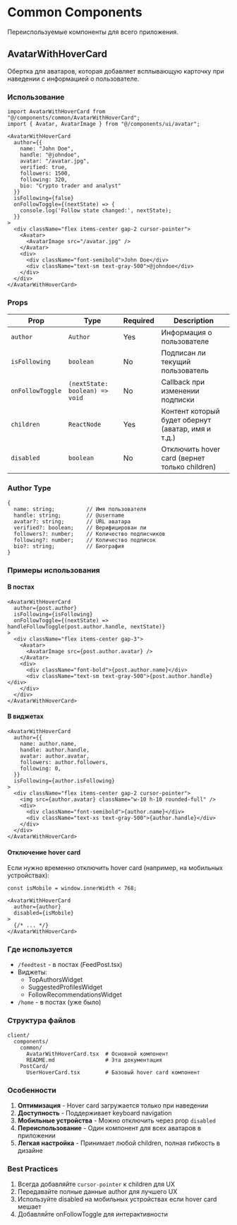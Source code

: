# Common Components

Переиспользуемые компоненты для всего приложения.

## AvatarWithHoverCard

Обертка для аватаров, которая добавляет всплывающую карточку при наведении с информацией о пользователе.

### Использование

```tsx
import AvatarWithHoverCard from "@/components/common/AvatarWithHoverCard";
import { Avatar, AvatarImage } from "@/components/ui/avatar";

<AvatarWithHoverCard
  author={{
    name: "John Doe",
    handle: "@johndoe",
    avatar: "/avatar.jpg",
    verified: true,
    followers: 1500,
    following: 320,
    bio: "Crypto trader and analyst"
  }}
  isFollowing={false}
  onFollowToggle={(nextState) => {
    console.log('Follow state changed:', nextState);
  }}
>
  <div className="flex items-center gap-2 cursor-pointer">
    <Avatar>
      <AvatarImage src="/avatar.jpg" />
    </Avatar>
    <div>
      <div className="font-semibold">John Doe</div>
      <div className="text-sm text-gray-500">@johndoe</div>
    </div>
  </div>
</AvatarWithHoverCard>
```

### Props

| Prop | Type | Required | Description |
|------|------|----------|-------------|
| `author` | `Author` | Yes | Информация о пользователе |
| `isFollowing` | `boolean` | No | Подписан ли текущий пользователь |
| `onFollowToggle` | `(nextState: boolean) => void` | No | Callback при изменении подписки |
| `children` | `ReactNode` | Yes | Контент который будет обернут (аватар, имя и т.д.) |
| `disabled` | `boolean` | No | Отключить hover card (вернет только children) |

### Author Type

```tsx
{
  name: string;          // Имя пользователя
  handle: string;        // @username
  avatar?: string;       // URL аватара
  verified?: boolean;    // Верифицирован ли
  followers?: number;    // Количество подписчиков
  following?: number;    // Количество подписок
  bio?: string;          // Биография
}
```

### Примеры использования

#### В постах

```tsx
<AvatarWithHoverCard
  author={post.author}
  isFollowing={isFollowing}
  onFollowToggle={(nextState) => handleFollowToggle(post.author.handle, nextState)}
>
  <div className="flex items-center gap-3">
    <Avatar>
      <AvatarImage src={post.author.avatar} />
    </Avatar>
    <div>
      <div className="font-bold">{post.author.name}</div>
      <div className="text-sm text-gray-500">{post.author.handle}</div>
    </div>
  </div>
</AvatarWithHoverCard>
```

#### В виджетах

```tsx
<AvatarWithHoverCard
  author={{
    name: author.name,
    handle: author.handle,
    avatar: author.avatar,
    followers: author.followers,
    following: 0,
  }}
  isFollowing={author.isFollowing}
>
  <div className="flex items-center gap-2 cursor-pointer">
    <img src={author.avatar} className="w-10 h-10 rounded-full" />
    <div>
      <div className="font-semibold">{author.name}</div>
      <div className="text-xs text-gray-500">{author.handle}</div>
    </div>
  </div>
</AvatarWithHoverCard>
```

#### Отключение hover card

Если нужно временно отключить hover card (например, на мобильных устройствах):

```tsx
const isMobile = window.innerWidth < 768;

<AvatarWithHoverCard
  author={author}
  disabled={isMobile}
>
  {/* ... */}
</AvatarWithHoverCard>
```

### Где используется

- `/feedtest` - в постах (FeedPost.tsx)
- Виджеты:
  - TopAuthorsWidget
  - SuggestedProfilesWidget
  - FollowRecommendationsWidget
- `/home` - в постах (уже было)

### Структура файлов

```
client/
  components/
    common/
      AvatarWithHoverCard.tsx  # Основной компонент
      README.md                # Эта документация
    PostCard/
      UserHoverCard.tsx        # Базовый hover card компонент
```

### Особенности

1. **Оптимизация** - Hover card загружается только при наведении
2. **Доступность** - Поддерживает keyboard navigation
3. **Мобильные устройства** - Можно отключить через prop `disabled`
4. **Переиспользование** - Один компонент для всех аватаров в приложении
5. **Легкая настройка** - Принимает любой children, полная гибкость в дизайне

### Best Practices

1. Всегда добавляйте `cursor-pointer` к children для UX
2. Передавайте полные данные author для лучшего UX
3. Используйте disabled на мобильных устройствах если hover card мешает
4. Добавляйте onFollowToggle для интерактивности
